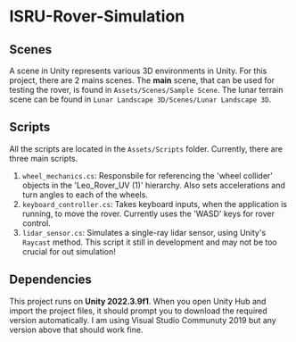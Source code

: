 # ISRU-Rover-Simulation
## Scenes
A scene in Unity represents various 3D environments in Unity. For this project, there are 2 mains scenes. The **main** scene, that can be used for testing the rover, is found in `Assets/Scenes/Sample Scene`. The lunar terrain scene can be found in `Lunar Landscape 3D/Scenes/Lunar Landscape 3D`. 

## Scripts
All the scripts are located in the `Assets/Scripts` folder. Currently, there are three main scripts.

1. `wheel_mechanics.cs`: Responsbile for referencing the 'wheel collider' objects in the 'Leo_Rover_UV (1)' hierarchy. Also sets accelerations and turn angles to each of the wheels.
2. `keyboard_controller.cs`: Takes keyboard inputs, when the application is running, to move the rover. Currently uses the 'WASD' keys for rover control.
3. `lidar_sensor.cs`: Simulates a single-ray lidar sensor, using Unity's `Raycast` method. This script it still in development and may not be too crucial for out simulation!

## Dependencies
This project runs on **Unity 2022.3.9f1**. When you open Unity Hub and import the project files, it should prompt you to download the required version automatically. I am using Visual Studio Communuty 2019 but any version above that should work fine.

